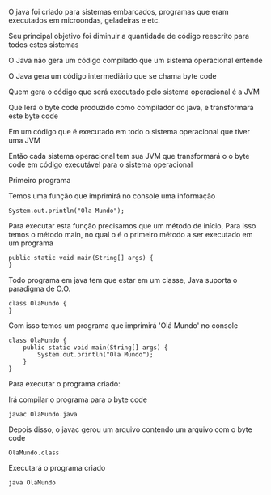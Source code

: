 O java foi criado para sistemas embarcados, programas que eram executados em microondas, geladeiras e etc.

Seu principal objetivo foi diminuir a quantidade de código reescrito para todos estes sistemas

O Java não gera um código compilado que um sistema operacional entende

O Java gera um código intermediário que se chama byte code

Quem gera o código que será executado pelo sistema operacional é a JVM

Que lerá o byte code produzido como compilador do java, e transformará este byte code

Em um código que é executado em todo o sistema operacional que tiver uma JVM

Então cada sistema operacional tem sua JVM que transformará o o byte code em código executável para o sistema operacional

Primeiro programa

Temos uma função que imprimirá no console uma informação

	System.out.println("Ola Mundo");

Para executar esta função precisamos que um método de início, 
Para isso temos o método main, no qual o é o primeiro método a ser executado em um programa

	public static void main(String[] args) {
	}

Todo programa em java tem que estar em um classe, Java suporta o paradigma de O.O.

	class OlaMundo {
	}

Com isso temos um programa que imprimirá 'Olá Mundo' no console

	class OlaMundo {
		public static void main(String[] args) {
			System.out.println("Ola Mundo");
		}
	}

Para executar o programa criado:

Irá compilar o programa para o byte code

	javac OlaMundo.java

Depois disso, o javac gerou um arquivo contendo um arquivo com o byte code

	OlaMundo.class	

Executará o programa criado

	java OlaMundo

